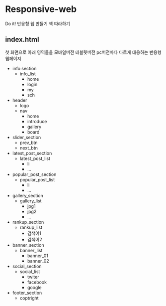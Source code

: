 # Responsive-web

Do it! 반응형 웹 만들기 책 따라하기

## index.html

첫 화면으로 아래 영역들을 모바일버전 테블릿버전 pc버전마다 다르게 대응하는 반응형 웹페이지

* info section
    * info_list
        * home
        * login
        * my
        * sch
* header
    * logo
    * nav
        * home
        * introduce
        * gallery
        * board
* slider_section
    * prev_btn
    * next_btn
* latest_post_section
    * latest_post_list
        * li
        * ...
* popular_post_section
    * popular_post_list
        * li
        * ...    
* gallery_section
    * gallery_list
        * jpg1
        * jpg2
        * ...
* rankup_section
    * rankup_list
        * 검색어1
        * 검색어2
* banner_section
    * banner_list
        * banner_01
        * banner_02
* social_section
    * social_list
        * twiter
        * facebook
        * google
* footer_section
    * coptright
